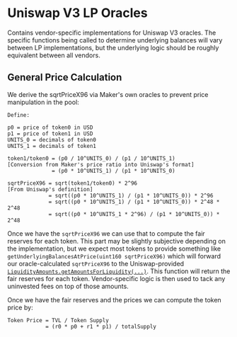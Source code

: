 # Uniswap V3 LP Oracles

Contains vendor-specific implementations for Uniswap V3 oracles. The specific functions being called to determine underlying balances will vary between LP implementations, but the underlying logic should be roughly equivalent between all vendors.

## General Price Calculation

We derive the sqrtPriceX96 via Maker's own oracles to prevent price manipulation in the pool:

```
Define:

p0 = price of token0 in USD
p1 = price of token1 in USD
UNITS_0 = decimals of token0
UNITS_1 = decimals of token1

token1/token0 = (p0 / 10^UNITS_0) / (p1 / 10^UNITS_1)               [Conversion from Maker's price ratio into Uniswap's format]
              = (p0 * 10^UNITS_1) / (p1 * 10^UNITS_0)

sqrtPriceX96 = sqrt(token1/token0) * 2^96                           [From Uniswap's definition]
             = sqrt((p0 * 10^UNITS_1) / (p1 * 10^UNITS_0)) * 2^96
             = sqrt((p0 * 10^UNITS_1) / (p1 * 10^UNITS_0)) * 2^48 * 2^48
             = sqrt((p0 * 10^UNITS_1 * 2^96) / (p1 * 10^UNITS_0)) * 2^48
```

Once we have the `sqrtPriceX96` we can use that to compute the fair reserves for each token. This part may be slightly subjective depending on the implementation, but we expect most tokens to provide something like `getUnderlyingBalancesAtPrice(uint160 sqrtPriceX96)` which will forward our oracle-calculated `sqrtPriceX96` to the Uniswap-provided [`LiquidityAmounts.getAmountsForLiquidity(...)`](https://github.com/Uniswap/uniswap-v3-periphery/blob/main/contracts/libraries/LiquidityAmounts.sol#L120). This function will return the fair reserves for each token. Vendor-specific logic is then used to tack any uninvested fees on top of those amounts.

Once we have the fair reserves and the prices we can compute the token price by:

```
Token Price = TVL / Token Supply
            = (r0 * p0 + r1 * p1) / totalSupply
```
